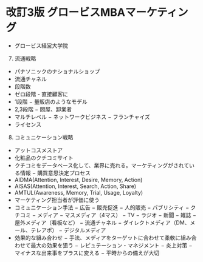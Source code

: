 # 改訂3版 グロービスMBAマーケティング
- グロービス経営大学院

7. 流通戦略
- パナソニックのナショナルショップ
- 流通チャネル
 - 段階数
  - ゼロ段階 - 直接顧客に
  - 1段階 − 量販店のようなモデル
  -  2,3段階 − 問屋、卸業者
 - マルチレベル − ネットワークビジネス
 − フランチャイズ
 - ライセンス

8. コミュニケーション戦略
- アットコスメストア
 - 化粧品のクチコミサイト
 - クチコミをデータベース化して、業界に売れる。マーケティングがされている情報
− 購買意思決定プロセス
 - AIDMA(Attention, Interest, Desire, Memory, Action)
 - AISAS(Attention, Interest, Search, Action, Share)
 - AMTUL(Awareness, Memory, Trial, Usage, Loyalty)
  - マーケティング担当者が評価に使う
- コミュニケーション手法
 − 広告
 − 販売促進
 − 人的販売
 − パブリシティ
 − クチコミ
− メディア
 − マスメディア（4マス）
  − TV
  − ラジオ
  − 新聞
  − 雑誌
 − 屋外メディア（看板など）
 − 流通チャネル
 − ダイレクトメディア（DM、メール、テレアポ）
 − デジタルメディア
 - 効果的な組み合わせ
 − 手法、メディアをターゲットに合わせて柔軟に組み合わせて最大の効果を狙う
− レピュテーション・マネジメント
 − 炎上対策
 − マイナスな出来事をプラスに変える
 − 平時からの備えが大切
